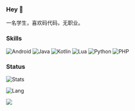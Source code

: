 ### Hey 👋

一名学生，喜欢码代码，无职业。

### Skills

![Android](https://img.shields.io/badge/-Android-192133?&logo=Android&logoColor=white)
![Java](https://img.shields.io/badge/-Java-192133?&logo=Java&logoColor=white)
![Kotlin](https://img.shields.io/badge/-Kotlin-192133?&style=flat-square&logo=Kotlin&logoColor=white)
![Lua](https://img.shields.io/badge/-Lua-192133?&logo=Lua&logoColor=white)
![Python](https://img.shields.io/badge/-Python-192133?&logo=Python&logoColor=white)
![PHP](https://img.shields.io/badge/-PHP-192133?&logo=PHP&logoColor=white)


### Status

![Stats](https://github-readme-stats.vercel.app/api?username=dingyi222666&show_icons=true&icon_color=47A69E&title_color=47A69E)    

![Lang](https://github-readme-stats.vercel.app/api/top-langs/?username=dingyi222666&layout=compact&title_color=47A69E&hide=javascript,html,css)   

![](https://komarev.com/ghpvc/?username=dingyi222666)  
